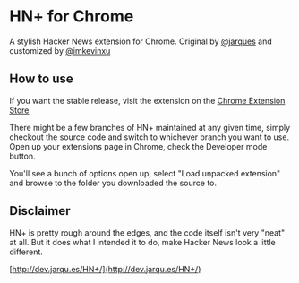 HN+ for Chrome
============
A stylish Hacker News extension for Chrome. Original by [@jarques](https://github.com/jarques) and customized by [@imkevinxu](https://github.com/imkevinxu)

## How to use
If you want the stable release, visit the extension on the [Chrome Extension Store](https://chrome.google.com/webstore/detail/oieefcckcbbgniifdhhialgkmghahjgl)

There might be a few branches of HN+ maintained at any given time, simply checkout the source code and switch to whichever branch you want to use. Open up your extensions page in Chrome, check the Developer mode button.

You'll see a bunch of options open up, select "Load unpacked extension" and browse to the folder you downloaded the source to.

## Disclaimer
HN+ is pretty rough around the edges, and the code itself isn't very "neat" at all. But it does what I intended it to do, make Hacker News look a little different.

[http://dev.jarqu.es/HN+/](http://dev.jarqu.es/HN+/)